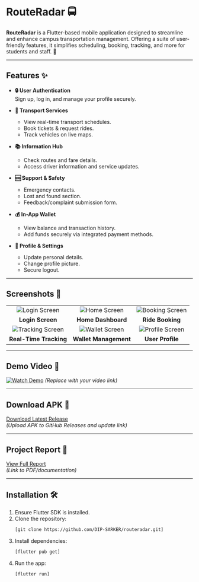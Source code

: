 # RouteRadar 🚍

**RouteRadar** is a Flutter-based mobile application designed to streamline and enhance campus transportation management. Offering a suite of user-friendly features, it simplifies scheduling, booking, tracking, and more for students and staff. 🌟

---

## Features ✨

- **🔒 User Authentication**  
  Sign up, log in, and manage your profile securely.

- **🚌 Transport Services**  
  - View real-time transport schedules.  
  - Book tickets & request rides.  
  - Track vehicles on live maps.  

- **📚 Information Hub**  
  - Check routes and fare details.  
  - Access driver information and service updates.  

- **🆘 Support & Safety**  
  - Emergency contacts.  
  - Lost and found section.  
  - Feedback/complaint submission form.  

- **💰 In-App Wallet**  
  - View balance and transaction history.  
  - Add funds securely via integrated payment methods.  

- **👤 Profile & Settings**  
  - Update personal details.  
  - Change profile picture.  
  - Secure logout.  

---

## Screenshots 📸

| | | |
|:-------------------------:|:-------------------------:|:-------------------------:|
| ![Login Screen](https://drive.google.com/file/d/1dGTnhNQL2ZGid-GAQ_Jjg-YVUKmspfrs/view?usp=drive_link) | ![Home Screen](https://drive.google.com/file/d/1j_BzZXVlIEfO-Px-UtHYFSTmgUecsyNX/view?usp=drive_link) | ![Booking Screen](https://drive.google.com/file/d/1KBAsgwVcpVK_fEJ9JnlemdtwEk8gycBX/view?usp=drive_link) |
| **Login Screen** | **Home Dashboard** | **Ride Booking** |
| ![Tracking Screen](https://drive.google.com/file/d/1PK0j__W0lTIgy2Np8n7ctNO_QrTiyduB/view?usp=drive_link) | ![Wallet Screen](https://drive.google.com/file/d/1qj7D_lA3dRPe1OptPyWT3WMdCAQT3NRB/view?usp=drive_link) | ![Profile Screen](https://drive.google.com/file/d/1qiKsFqeZIRnDm-iHlhRVi6FLYXy79dEs/view?usp=drive_link) |
| **Real-Time Tracking** | **Wallet Management** | **User Profile** |

---

## Demo Video 🎥  
[![Watch Demo](https://img.youtube.com/shorts/auQmYx2tscA/0.jpg)]([https://youtube.com/VIDEO_LINK_HERE](https://youtube.com/shorts/auQmYx2tscA?feature=share))  
*(Replace with your video link)*

---

## Download APK 📲  
[Download Latest Release](https://github.com/yourusername/RouteRadar/releases/latest/download/app-release.apk)  
*(Upload APK to GitHub Releases and update link)*

---

## Project Report 📄  
[View Full Report](https://drive.google.com/drive/folders/1uvSDjCXYpZEc6p1YO88rKTkFbxoBma_R?usp=drive_link)  
*(Link to PDF/documentation)*

---

## Installation 🛠️  
1. Ensure Flutter SDK is installed.  
2. Clone the repository:  
   ```bash
   [git clone https://github.com/DIP-SARKER/routeradar.git]

3. Install dependencies:
    ```bash
    [flutter pub get]

4. Run the app:
    ```bash
    [flutter run]
